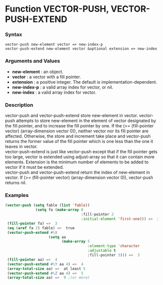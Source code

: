 <!-- Generated on 05/10/2020 by https://github.com/anto2oo/clhs-evolved -->

# Function VECTOR-PUSH, VECTOR-PUSH-EXTEND

### Syntax
`vector-push new-element vector => new-index-p`  
`vector-push-extend new-element vector &optional extension => new-index`  


### Arguments and Values
- **new-element** : an object.   
- **vector** : a vector with a fill pointer.   
- **extension** : a positive integer. The default is implementation-dependent.   
- **new-index-p** : a valid array index for vector, or nil.   
- **new-index** : a valid array index for vector.   


### Description
vector-push and vector-push-extend store new-element in vector. vector-push attempts to store new-element in the element of vector designated by the fill pointer, and to increase the fill pointer by one. If the (>= (fill-pointer vector) (array-dimension vector 0)), neither vector nor its fill pointer are affected. Otherwise, the store and increment take place and vector-push returns the former value of the fill pointer which is one less than the one it leaves in vector.  
vector-push-extend is just like vector-push except that if the fill pointer gets too large, vector is extended using adjust-array so that it can contain more elements. Extension is the minimum number of elements to be added to vector if it must be extended.  
vector-push and vector-push-extend return the index of new-element in vector. If (>= (fill-pointer vector) (array-dimension vector 0)), vector-push returns nil.



### Examples
```lisp 
(vector-push (setq fable (list 'fable))
              (setq fa (make-array 8 
                                   :fill-pointer 2
                                   :initial-element 'first-one))) =>  2 
 (fill-pointer fa) =>  3 
 (eq (aref fa 2) fable) =>  true
 (vector-push-extend #\X
                    (setq aa 
                          (make-array 5
                                      :element-type 'character
                                      :adjustable t
                                      :fill-pointer 3))) =>  3 
 (fill-pointer aa) =>  4 
 (vector-push-extend #\Y aa 4) =>  4 
 (array-total-size aa) =>  at least 5 
 (vector-push-extend #\Z aa 4) =>  5 
 (array-total-size aa) =>  9 ;(or more)
```
